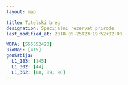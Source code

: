 ```yaml
---
layout: map

title: Titelski breg
designation: Specijalni rezervat prirode
last_modified_at: 2018-05-25T23:19:52+02:00

WDPA: [555552423]
BioRaS: [415]
geoSrbija:
  L1_183: [145]
  L1_302: [44]
  L1_362: [88, 89, 90]
---
```

